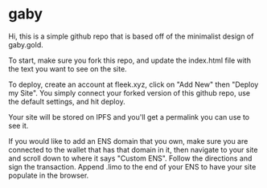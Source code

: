 # gaby
Hi, this is a simple github repo that is based off of the minimalist design of gaby.gold.

To start, make sure you fork this repo, and update the index.html file with the text you want to see on the site.

To deploy, create an account at fleek.xyz, click on "Add New" then "Deploy my Site".  You simply connect your forked version of this github repo, use the default settings, and hit deploy.

Your site will be stored on IPFS and you'll get a permalink you can use to see it.

If you would like to add an ENS domain that you own, make sure you are connected to the wallet that has that domain in it, then navigate to your site and scroll down to where it says "Custom ENS".  Follow the directions and sign the transaction.  Append .limo to the end of your ENS to have your site populate in the browser.
